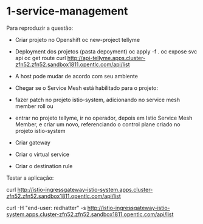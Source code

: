# 1-service-management

Para reproduzir a questão:

- Criar projeto no Openshift
oc new-project tellyme

- Deployment dos projetos (pasta depoyment)
oc apply -f .
oc expose svc api
oc get route
curl http://api-tellyme.apps.cluster-zfn52.zfn52.sandbox1811.opentlc.com/api/list
* A host pode mudar de acordo com seu ambiente 

- Chegar se o Service Mesh está habilitado para o projeto:

- fazer patch no projeto istio-system, adicionando no service mesh member roll ou

- entrar no projeto tellyme, ir no operador, depois em Istio Service Mesh Member, e criar um novo, referenciando o control plane criado no projeto istio-system

- Criar gateway
- Criar o virtual service
- Criar o destination rule 

Testar a aplicação:

curl http://istio-ingressgateway-istio-system.apps.cluster-zfn52.zfn52.sandbox1811.opentlc.com/api/list

curl -H "end-user: redhatter" -s http://istio-ingressgateway-istio-system.apps.cluster-zfn52.zfn52.sandbox1811.opentlc.com/api/list